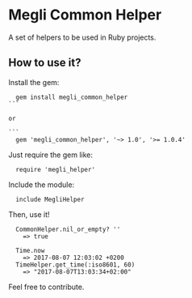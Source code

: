 # Megli Common Helper

A set of helpers to be used in Ruby projects.

## How to use it?

Install the gem:

```
  gem install megli_common_helper
```  

or

```  
  gem 'megli_common_helper', '~> 1.0', '>= 1.0.4'
```

Just require the gem like:

```
  require 'megli_helper'
```

Include the module:

```
  include MegliHelper
```

Then, use it!

```
  CommonHelper.nil_or_empty? ''
    => true 
  
  Time.now
    => 2017-08-07 12:03:02 +0200
  TimeHelper.get_time(:iso8601, 60)
    => "2017-08-07T13:03:34+02:00"
```

Feel free to contribute.
